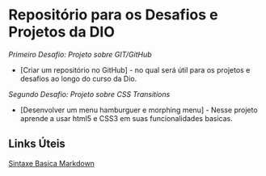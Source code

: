 # Repositório para os Desafios e Projetos da DIO

_Primeiro Desafio: Projeto sobre GIT/GitHub_ 
- [Criar um repositório no GitHub] - no qual será útil para os projetos e desafios ao longo do curso da Dio.

_Segundo Desafio: Projeto sobre CSS Transitions_ 
- [Desenvolver um menu hamburguer e morphing menu] - Nesse projeto aprende a usar html5 e CSS3 em suas funcionalidades basicas.


## Links Úteis

[Sintaxe Basica Markdown](https://www.markdownguide.org/basic-syntax/)
